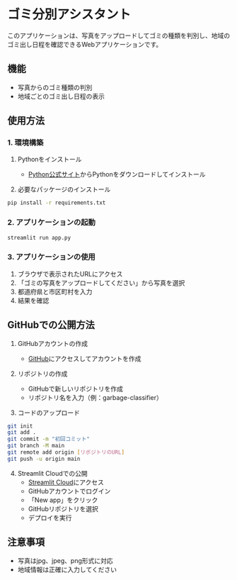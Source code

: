 # ゴミ分別アシスタント

このアプリケーションは、写真をアップロードしてゴミの種類を判別し、地域のゴミ出し日程を確認できるWebアプリケーションです。

## 機能
- 写真からのゴミ種類の判別
- 地域ごとのゴミ出し日程の表示

## 使用方法

### 1. 環境構築
1. Pythonをインストール
   - [Python公式サイト](https://www.python.org/downloads/)からPythonをダウンロードしてインストール

2. 必要なパッケージのインストール
```bash
pip install -r requirements.txt
```

### 2. アプリケーションの起動
```bash
streamlit run app.py
```

### 3. アプリケーションの使用
1. ブラウザで表示されたURLにアクセス
2. 「ゴミの写真をアップロードしてください」から写真を選択
3. 都道府県と市区町村を入力
4. 結果を確認

## GitHubでの公開方法

1. GitHubアカウントの作成
   - [GitHub](https://github.com/)にアクセスしてアカウントを作成

2. リポジトリの作成
   - GitHubで新しいリポジトリを作成
   - リポジトリ名を入力（例：garbage-classifier）

3. コードのアップロード
```bash
git init
git add .
git commit -m "初回コミット"
git branch -M main
git remote add origin [リポジトリのURL]
git push -u origin main
```

4. Streamlit Cloudでの公開
   - [Streamlit Cloud](https://streamlit.io/cloud)にアクセス
   - GitHubアカウントでログイン
   - 「New app」をクリック
   - GitHubリポジトリを選択
   - デプロイを実行

## 注意事項
- 写真はjpg、jpeg、png形式に対応
- 地域情報は正確に入力してください 